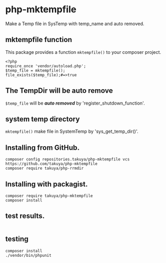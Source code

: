 # php-mktempfile
Make a Temp file in SysTemp with temp_name and auto removed.

## mktempfile function
This package provides a function `mktempfile()` to your composer project.
```injectablephp
<?php
require_once 'vendor/autoload.php';
$temp_file = mktempfile();
file_exists($temp_file);#=>true
```
## The TempDir will be auto remove

`$temp_file` will be ***auto removed*** by 'register_shutdown_function'.

## system temp directory

`mktempfile()` make file in  SystemTemp  by 'sys_get_temp_dir()'.

## Installing from GitHub.
```
composer config repositories.takuya/php-mktempfile vcs https://github.com/takuya/php-mktempfile
composer require takuya/php-rrmdir
```
## Installing with packagist.
```
composer require takuya/php-mktempfile
composer install
```

## test results.
![<CircleciTest>](https://circleci.com/gh/takuya/php-mktempfile.svg?style=svg)
## testing
```
composer install 
./vendor/bin/phpunit
```